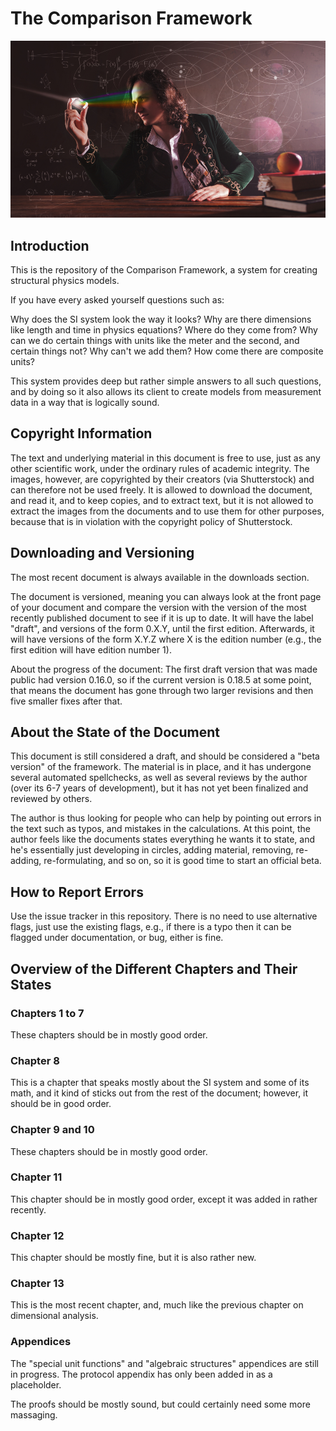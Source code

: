 # The Comparison Framework

![newton.jpg](newton.jpg)

## Introduction

This is the repository of the Comparison Framework, a system for creating structural physics models.

If you have every asked yourself questions such as:

Why does the SI system look the way it looks? Why are there dimensions like length and time in physics equations? Where do they come from? Why can we do certain things with units like the meter and the second, and certain things not? Why can't we add them? How come there are composite units?

This system provides deep but rather simple answers to all such questions, and by doing so it also allows its client to create models from measurement data in a way that is logically sound.

## Copyright Information

The text and underlying material in this document is free to use, just as any other scientific work, under the ordinary rules of academic integrity. The images, however, are copyrighted by their creators (via Shutterstock) and can therefore not be used freely. It is allowed to download the document, and read it, and to keep copies, and to extract text, but it is not allowed to extract the images from the documents and to use them for other purposes, because that is in violation with the copyright policy of Shutterstock.

## Downloading and Versioning

The most recent document is always available in the downloads section. 

The document is versioned, meaning you can always look at the front page of your document and compare the version with the version of the most recently published document to see if it is up to date. It will have the label "draft", and versions of the form 0.X.Y, until the first edition. Afterwards, it will have versions of the form X.Y.Z where X is the edition number (e.g., the first edition will have edition number 1). 

About the progress of the document: The first draft version that was made public had version 0.16.0, so if the current version is 0.18.5 at some point, that means the document has gone through two larger revisions and then five smaller fixes after that.

## About the State of the Document

This document is still considered a draft, and should be considered a "beta version" of the framework. The material is in place, and it has undergone several automated spellchecks, as well as several reviews by the author (over its 6-7 years of development), but it has not yet been finalized and reviewed by others.

The author is thus looking for people who can help by pointing out errors in the text such as typos, and mistakes in the calculations. At this point, the author feels like the documents states everything he wants it to state, and he's essentially just developing in circles, adding material, removing, re-adding, re-formulating, and so on, so it is good time to start an official beta.

## How to Report Errors

Use the issue tracker in this repository. There is no need to use alternative flags, just use the existing flags, e.g., if there is a typo then it can be flagged under documentation, or bug, either is fine.

## Overview of the Different Chapters and Their States

### Chapters 1 to 7

These chapters should be in mostly good order.

### Chapter 8

This is a chapter that speaks mostly about the SI system and some of its math, and it kind of sticks out from the rest of the document; however, it should be in good order.

### Chapter 9 and 10

These chapters should be in mostly good order.

### Chapter 11

This chapter should be in mostly good order, except it was added in rather recently.

### Chapter 12

This chapter should be mostly fine, but it is also rather new.

### Chapter 13

This is the most recent chapter, and, much like the previous chapter on dimensional analysis.

### Appendices

The "special unit functions" and "algebraic structures" appendices are still in progress. The protocol appendix has only been added in as a placeholder.

The proofs should be mostly sound, but could certainly need some more massaging.